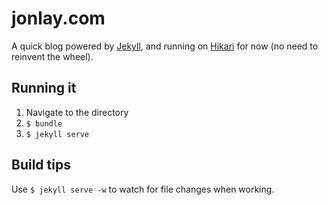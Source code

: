 # jonlay.com

A quick blog powered by [Jekyll](http://jekyllrb.com/), and running on [Hikari](https://github.com/m3xm/hikari-for-Jekyll) for now (no need to reinvent the wheel).

## Running it

1. Navigate to the directory
2. `$ bundle`
3. `$ jekyll serve`

## Build tips

Use `$ jekyll serve -w` to watch for file changes when working.

